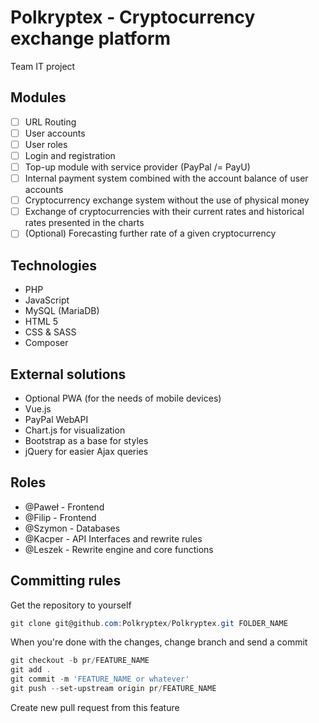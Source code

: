# Polkryptex - Cryptocurrency exchange platform
Team IT project


## Modules
- [ ] URL Routing
- [ ] User accounts
- [ ] User roles
- [ ] Login and registration
- [ ] Top-up module with service provider (PayPal /= PayU)
- [ ] Internal payment system combined with the account balance of user accounts
- [ ] Cryptocurrency exchange system without the use of physical money
- [ ] Exchange of cryptocurrencies with their current rates and historical rates presented in the charts
- [ ] (Optional) Forecasting further rate of a given cryptocurrency

## Technologies
- PHP
- JavaScript
- MySQL (MariaDB)
- HTML 5
- CSS & SASS
- Composer

## External solutions
- Optional PWA (for the needs of mobile devices)
- Vue.js
- PayPal WebAPI
- Chart.js for visualization
- Bootstrap as a base for styles
- jQuery for easier Ajax queries

## Roles
- @Paweł - Frontend
- @Filip - Frontend
- @Szymon - Databases
- @Kacper - API Interfaces and rewrite rules
- @Leszek - Rewrite engine and core functions

## Committing rules
Get the repository to yourself
```powershell
git clone git@github.com:Polkryptex/Polkryptex.git FOLDER_NAME
```

When you're done with the changes, change branch and send a commit
```powershell
git checkout -b pr/FEATURE_NAME
git add .
git commit -m 'FEATURE_NAME or whatever'
git push --set-upstream origin pr/FEATURE_NAME
```

Create new pull request from this feature